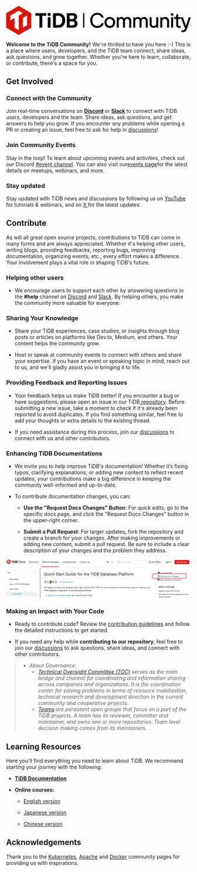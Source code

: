 
![](media/community-logo-new.png)

**Welcome to the** **TiDB** **Community!** We're thrilled to have you here :-) This is a place where users, developers, and the TiDB team connect, share ideas, ask questions, and grow together. Whether you're here to learn, collaborate, or contribute, there's a space for you.

## Get Involved

### Connect with the Community

Join real-time conversations on **[Discord](https://discord.com/invite/KVRZBR2DrG)** or **[Slack](https://slack.tidb.io/invite?team=tidb-community&channel=everyone&ref=pingcap-tidb)** to connect with TiDB users, developers and the team. Share ideas, ask questions, and get answers to help you grow. If you encounter any problems while opening a PR or creating an issue, feel free to ask for help in [discussions](https://github.com/orgs/pingcap/discussions)!

### Join Community Events

Stay in the loop! To learn about upcoming events and activities, check out our Discord [#event channel](https://discord.com/invite/KVRZBR2DrG). You can also visit our[events page](https://www.pingcap.com/event/?utm_source=github&utm_medium=community)for the latest details on meetups, webinars, and more.

### Stay updated

Stay updated with TiDB news and discussions by following us on [YouTube](https://www.youtube.com/@TiDB_Developer) for tutorials & webinars, and on [X ](https://twitter.com/PingCAP) for the latest updates.

## Contribute

As will all great open source projects, contributions to TiDB can come in many forms and are always appreciated. Whether it's helping other users, writing blogs, providing feedbacks, reporting bugs, improving documentation, organizing events, etc., every effort makes a difference. Your involvement plays a vital role in shaping TiDB's future.

### Helping other users

* We encourage users to support each other by answering questions in the **#help** channel on [Discord](https://discord.com/invite/KVRZBR2DrG) and [Slack](https://slack.tidb.io/invite?team=tidb-community&channel=everyone&ref=pingcap-tidb). By helping others, you make the community more valuable for everyone.

### Sharing Your Knowledge

* Share your TiDB experiences, case studies, or insights through blog posts or articles on platforms like Dev.to, Medium, and others. Your content helps the community grow.

* Host or speak at community events to connect with others and share your expertise. If you have an event or speaking topic in mind, reach out to us, and we'll gladly assist you in bringing it to life.

### Providing Feedback and Reporting Issues

* Your feedback helps us make TiDB better! If you encounter a bug or have suggestions, please open an issue in our TiDB[ repository](https://github.com/pingcap/tidb/issues). Before submitting a new issue, take a moment to check if it's already been reported to avoid duplicates. If you find something similar, feel free to add your thoughts or extra details to the existing thread.

* If you need assistance during this process, join our [discussions](https://github.com/orgs/pingcap/discussions) to connect with us and other contributors.

### Enhancing TiDB Documentations

* We invite you to help improve TiDB's documentation! Whether it’s fixing typos, clarifying explanations, or adding new content to reflect recent updates, your contributions make a big difference in keeping the community well-informed and up-to-date.

* To contribute documentation changes, you can:

  * **Use the "Request Docs Changes" Button**: For quick edits, go to the specific docs page, and click the "Request Docs Changes" button in the upper-right corner.

  * **Submit a Pull Request**: For larger updates, fork the repository and create a branch for your changes. After making improvements or adding new content, submit a pull request. Be sure to include a clear description of your changes and the problem they address.

 ![](media/update-doc.png)

### Making an Impact with Your Code

* Ready to contribute code? Review the [contribution guidelines](https://github.com/pingcap/community/blob/master/contributors/README.md) and follow the detailed instructions to get started.

* If you need any help while **contributing to our repository**, feel free to join our [discussions](https://github.com/orgs/pingcap/discussions) to ask questions, share ideas, and connect with other contributors.

> * *About Governance:*
>   * *[Technical Oversight Committee (TOC)](https://github.com/pingcap/community/blob/master/toc/README.md) serves as the main bridge and channel for coordinating and information sharing across companies and organizations. It is the coordination center for solving problems in terms of resource mobilization, technical research and development direction in the current community and cooperative projects.*
>   * *[Teams](https://github.com/pingcap/community/blob/master/teams/README.md) are persistent open groups that focus on a part of the TiDB projects. A team has its reviewer, committer and maintainer, and owns one or more repositories. Team level decision making comes from its maintainers.*
  
## Learning Resources

Here you'll find everything you need to learn about TiDB. We recommend starting your journey with the following:

* **[TiDB Documentation](https://docs.pingcap.com/?utm_source=github&utm_medium=community)**

* **Online courses:**

  * [English version](https://www.pingcap.com/education/)

  * [Japanese version](http://pingcap.co.jp/education/)

  * [Chinese version](https://cn.pingcap.com/education/)

## Acknowledgements

Thank you to the [Kubernetes](https://github.com/kubernetes/community), [Apache](http://activemq.apache.org/becoming-a-committer.html) and [Docker](https://github.com/docker/community) community pages for providing us with inspirations.
